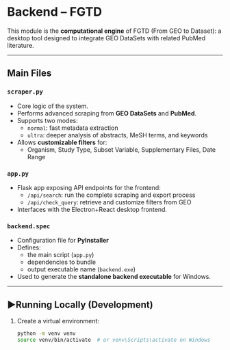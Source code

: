 # Backend – FGTD

This module is the **computational engine** of FGTD (From GEO to Dataset): a desktop tool designed to integrate GEO DataSets with related PubMed literature.

---

## Main Files

### `scraper.py`
- Core logic of the system.
- Performs advanced scraping from **GEO DataSets** and **PubMed**.
- Supports two modes:
  - `normal`: fast metadata extraction
  - `ultra`: deeper analysis of abstracts, MeSH terms, and keywords
- Allows **customizable filters** for:
  - Organism, Study Type, Subset Variable, Supplementary Files, Date Range

### `app.py`
- Flask app exposing API endpoints for the frontend:
  - `/api/search`: run the complete scraping and export process
  - `/api/check_query`: retrieve and customize filters from GEO
- Interfaces with the Electron+React desktop frontend.

### `backend.spec`
- Configuration file for **PyInstaller**
- Defines:
  - the main script (`app.py`)
  - dependencies to bundle
  - output executable name (`backend.exe`)
- Used to generate the **standalone backend executable** for Windows.

---

## ▶Running Locally (Development)

1. Create a virtual environment:
   ```bash
   python -m venv venv
   source venv/bin/activate  # or venv\Scripts\activate on Windows
